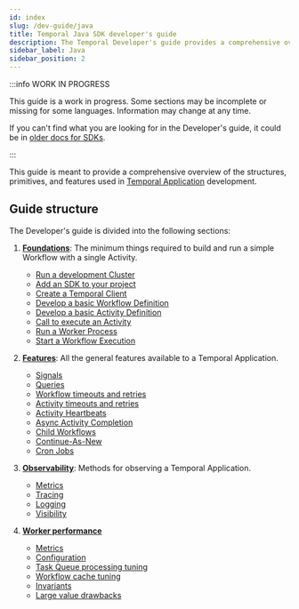 ```yaml
---
id: index
slug: /dev-guide/java
title: Temporal Java SDK developer's guide
description: The Temporal Developer's guide provides a comprehensive overview of the structures, primitives, and features used in Temporal Application development.
sidebar_label: Java
sidebar_position: 2
---
```


:::info WORK IN PROGRESS

This guide is a work in progress.
Some sections may be incomplete or missing for some languages.
Information may change at any time.

If you can't find what you are looking for in the Developer's guide, it could be in [older docs for SDKs](https://legacy-documentation-sdks.temporal.io/).

:::

This guide is meant to provide a comprehensive overview of the structures, primitives, and features used in [Temporal Application](/temporal#temporal-application) development.

## Guide structure

The Developer's guide is divided into the following sections:

1. [**Foundations**](/dev-guide/java/foundations): The minimum things required to build and run a simple Workflow with a single Activity.

   - [Run a development Cluster](/dev-guide/java/foundations#run-a-dev-cluster)
   - [Add an SDK to your project](/dev-guide/java/foundations#add-your-sdk)
   - [Create a Temporal Client](/dev-guide/java/foundations#connect-to-a-cluster)
   - [Develop a basic Workflow Definition](/dev-guide/java/foundations#develop-workflows)
   - [Develop a basic Activity Definition](/dev-guide/java/foundations#develop-activities)
   - [Call to execute an Activity](/dev-guide/java/foundations#activity-execution)
   - [Run a Worker Process](/dev-guide/java/foundations#run-worker-processes)
   - [Start a Workflow Execution](/dev-guide/java/foundations#start-workflow-execution)

2. [**Features**](/dev-guide/java/features): All the general features available to a Temporal Application.

   - [Signals](/dev-guide/java/features#signals)
   - [Queries](/dev-guide/java/features#queries)
   - [Workflow timeouts and retries](/dev-guide/java/features#workflow-timeouts)
   - [Activity timeouts and retries](/dev-guide/java/features#activity-timeouts)
   - [Activity Heartbeats](/dev-guide/java/features#activity-heartbeats)
   - [Async Activity Completion](/dev-guide/java/features#asynchronous-activity-completion)
   - [Child Workflows](/dev-guide/java/features#child-workflows)
   - [Continue-As-New](/dev-guide/java/features#continue-as-new)
   - [Cron Jobs](/dev-guide/java/features#temporal-cron-jobs)

3. [**Observability**](/dev-guide/java/observability): Methods for observing a Temporal Application.

   - [Metrics](/dev-guide/java/observability#metrics)
   - [Tracing](/dev-guide/java/observability#tracing)
   - [Logging](/dev-guide/java/observability#logging)
   - [Visibility](/dev-guide/java/observability#visibility)

4. [**Worker performance**](/dev-guide/worker-performance)

   - [Metrics](/dev-guide/worker-performance#metrics)
   - [Configuration](/dev-guide/worker-performance#configuration)
   - [Task Queue processing tuning](/dev-guide/worker-performance#task-queues-processing-tuning)
   - [Workflow cache tuning](/dev-guide/worker-performance#workflow-cache-tuning)
   - [Invariants](/dev-guide/worker-performance#invariants)
   - [Large value drawbacks](/dev-guide/worker-performance#drawbacks-of-putting-just-large-values-everywhere)
